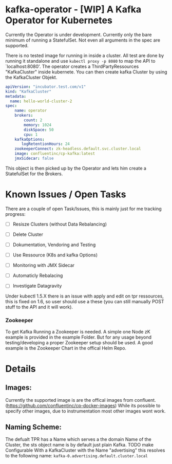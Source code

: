 # kafka-operator - [WIP] A Kafka Operator for Kubernetes 

Currently the Operator is under development. Currently only the bare minimum of running a StatefulSet. Not even all arguments in the spec are supported.
 
There is no tested image for running in inside a cluster. All test are done by running it standalone and use `kubectl proxy -p 8080` to map the API to `localhost:8080'.
The operator creates a ThirdPartyRessources "KafkaCluster" inside kubernete. You can then create kafka Cluster by using the KafkaCluster Objekt. 

```yaml
apiVersion: "incubator.test.com/v1"
kind: "KafkaCluster"
metadata:
  name: hello-world-cluster-2
spec:
    name: operator
    brokers:
        count: 2
        memory: 1024
        diskSpace: 50
        cpu: 1
    kafkaOptions:
       logRetentionHours: 24
    zookeeperConnect: zk-headless.default.svc.cluster.local
    image: confluentinc/cp-kafka:latest
    jmxSidecar: false
```
This object is then picked up by the Operator and lets him create a StatefulSet for the Brokers. 

# Known Issues / Open Tasks
There are a couple of open Task/Issues, this is mainly just for me tracking progress:

- [ ] Resisze Clusters (without Data Rebalancing)
- [ ] Delete Cluster
- [ ] Dokumentation, Vendoring and Testing
- [ ] Use Ressource (K8s and kafka Options)
- [ ] Monitoring with JMX Sidecar
- [ ] Automaticly Rebalacing
- [ ] Investigate Datagravity 


Under kubectl 1.5.X there is an issue with apply and edit on tpr ressources, this is fixed on 1.6, so user should use a these (you can still manually POST stuff to the API and it will work).


### Zookeeper
To get Kafka Running a Zookeeper is needed. A simple one Node zK example is provided in the example Folder. But for any usage beyond testing/developing a proper Zookeeper setup should be used. A good example is the Zookeeper Chart in the offical Helm Repo.


# Details



## Images:
Currently the supported image is are the offical images from confluent. (https://github.com/confluentinc/cp-docker-images) While its possible to specify other images, due to instrumentation most other images wont work. 

## Naming Scheme:

The defualt TPR has a Name which serves a the domain Name of the Cluster, the sts object name is by default just plain Kafka. TODO make Configurable
With a KafkaCluster with the Name "advertising" this resolves to the following name:
`kafka-0.advertising.default.cluster.local`
